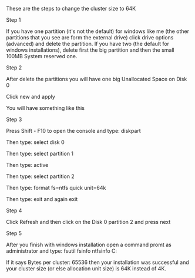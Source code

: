These are the steps to change the cluster size to 64K

Step 1

If you have one partition (it's not the default) for windows like me (the other partitions that you see are form the external drive) click drive options (advanced) and delete the partition. If you have two (the default for windows installations), delete first the big partition and then the small 100MB System reserved one.

Step 2

After delete the partitions you will have one big Unallocated Space on Disk 0

Click new and apply

You will have something like this

Step 3

Press Shift - F10 to open the console and type: diskpart

Then type: select disk 0

Then type: select partition 1

Then type: active

Then type: select partition 2

Then type: format fs=ntfs quick unit=64k

Then type: exit and again exit

Step 4

Click Refresh and then click on the Disk 0 partition 2 and press next

Step 5

After you finish with windows installation open a command promt as administrator and type: fsutil fsinfo ntfsinfo C:

If it says Bytes per cluster: 65536 then your installation was successful and your cluster size (or else allocation unit size) is 64K instead of 4K.
